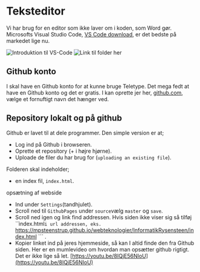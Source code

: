 # Teksteditor
Vi har brug for en editor som ikke laver om i koden, som Word gør. Microsofts Visual Studio Code, [VS Code download](https://code.visualstudio.com/download), er det bedste på markedet lige nu.

![Introduktion til VS-Code](https://www.youtube.com/watch?v=iCtMxhW51dc)
![Link til folder her ](https://github.com/mpsteenstrup/webteknologier/tree/main/portfolieTemplate)

## Github konto
I skal have en Github konto for at kunne bruge Teletype. Det mega fedt at have en Github konto og det er gratis. I kan oprette jer her, [github.com](https://github.com/), vælge et fornuftigt navn det hænger ved.

## Repository lokalt og på github
Github er lavet til at dele programmer.
Den simple version er at;
* Log ind på Github i browseren.
* Oprette et repository (+ i højre hjørne).
* Uploade de filer du har brug for (```uploading an existing file```).

Folderen skal indeholder;
* en index fil, ```index.html```.


opsætning af webside
* Ind under ```Settings```(tandhjulet).
* Scroll ned til ```GithubPages``` under ```source```vælg ```master``` og ```save```.
* Scroll ned igen og link find addressen. Hvis siden ikke viser sig så tilføj ``ìndex.html```i url addressen, eks. ```https://mpsteenstrup.github.io/webteknologier/InformatikRysensteen/index.html ``` .
* Kopier linket ind på jeres hjemmeside, så kan I altid finde den fra Github siden.
Her er en mumlevideo om hvordan man opsætter github rigtigt. Det er ikke lige så let.
[https://youtu.be/8IQjE56NIoU](https://youtu.be/8IQjE56NIoU)
